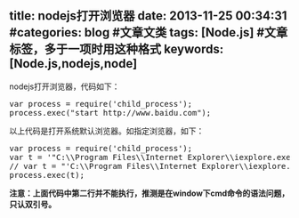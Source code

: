 title: nodejs打开浏览器
date: 2013-11-25 00:34:31
#categories: blog #文章文类
tags: [Node.js] #文章标签，多于一项时用这种格式
keywords: [Node.js,nodejs,node]
---


nodejs打开浏览器，代码如下：

<pre class="prettyprint">
var process = require('child_process');
process.exec("start http://www.baidu.com");
</pre>

以上代码是打开系统默认浏览器。如指定浏览器，如下：


<!-- more -->


<pre class="prettyprint">
var process = require('child_process');
var t = '"C:\\Program Files\\Internet Explorer\\iexplore.exe" "http://www.baidu.com"';
// var t = "'C:\\Program Files\\Internet Explorer\\iexplore.exe' 'http://www.baidu.com'";
process.exec(t);
</pre>

**注意：上面代码中第二行并不能执行，推测是在window下cmd命令的语法问题，只认双引号。**
